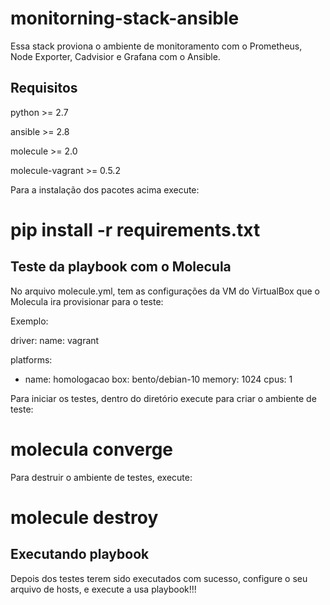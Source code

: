 monitorning-stack-ansible
=========

Essa stack proviona o ambiente de monitoramento com o Prometheus, Node Exporter, Cadvisior e Grafana com o Ansible.

Requisitos
------------

python >= 2.7

ansible >= 2.8

molecule >= 2.0

molecule-vagrant >= 0.5.2

Para a instalação dos pacotes acima execute:
# pip install -r requirements.txt


Teste da playbook com o Molecula
--------------

No arquivo molecule.yml, tem as configurações da VM do VirtualBox que o Molecula ira provisionar para o teste:


Exemplo:

driver:
  name: vagrant

platforms:
  - name: homologacao
    box: bento/debian-10
    memory: 1024
    cpus: 1

Para iniciar os testes, dentro do diretório execute para criar o ambiente de teste:

# molecula converge

Para destruir o ambiente de testes, execute:

# molecule destroy

Executando playbook
------------

Depois dos testes terem sido executados com sucesso, configure o seu arquivo de hosts, e execute a usa playbook!!!

